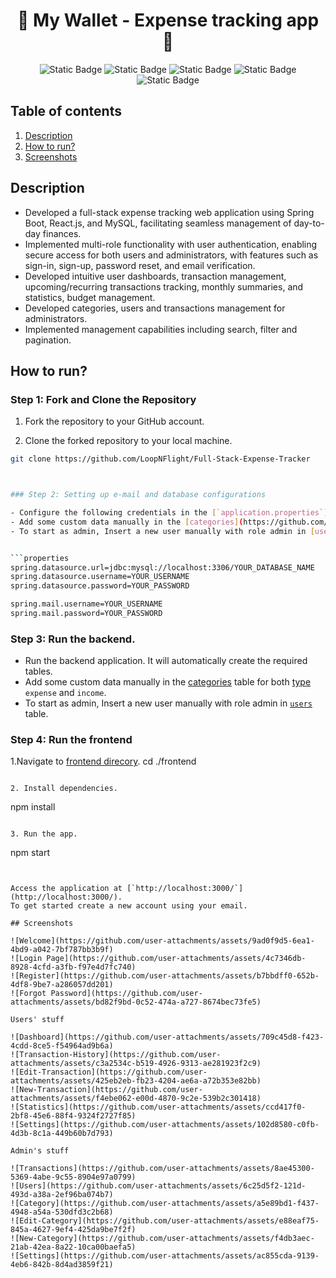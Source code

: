 <h1 align="center">🌟 My Wallet - Expense tracking app 🌟</h1>

<p align="center">
  <img alt="Static Badge" src="https://img.shields.io/badge/Spring%20Boot-darkgreen?style=for-the-badge">
  <img alt="Static Badge" src="https://img.shields.io/badge/React.js-blue?style=for-the-badge">
  <img alt="Static Badge" src="https://img.shields.io/badge/mysql-red?style=for-the-badge">
  <img alt="Static Badge" src="https://img.shields.io/badge/css-purple?style=for-the-badge">
  <img alt="Static Badge" src="https://img.shields.io/badge/jwt-orange?style=for-the-badge">
</p>

## Table of contents

1. [Description](#description)
2. [How to run?](#how-to-run)
3. [Screenshots](#screenshots)

## Description

- Developed a full-stack expense tracking web application using Spring Boot, React.js, and MySQL, facilitating seamless management of day-to-day finances.
- Implemented multi-role functionality with user authentication, enabling secure access for both users and administrators, with features such as sign-in, sign-up, password reset, and email verification.
- Developed intuitive user dashboards, transaction management, upcoming/recurring transactions tracking, monthly summaries, and statistics, budget management.
- Developed categories, users and transactions management for administrators.
- Implemented management capabilities including search, filter and pagination.

## How to run?

### Step 1: Fork and Clone the Repository

1. Fork the repository to your GitHub account.

2. Clone the forked repository to your local machine.

```sh
git clone https://github.com/LoopNFlight/Full-Stack-Expense-Tracker



### Step 2: Setting up e-mail and database configurations

- Configure the following credentials in the [`application.properties`](https://github.com/LoopNFlight/Full-Stack-Expense-Tracker/blob/main/backend/src/main/resources/application.properties) file.
- Add some custom data manually in the [categories](https://github.com/LoopNFlight/Full-Stack-Expense-Tracker/blob/main/backend/src/main/java/com/fullStack/expenseTracker/models/Category.java#L13) table for both [type](https://github.com/LoopNFlight/Full-Stack-Expense-Tracker/blob/main/backend/src/main/java/com/fullStack/expenseTracker/models/TransactionType.java#L13) `expense` and `income`.
- To start as admin, Insert a new user manually with role admin in [users](https://github.com/LoopNFlight/Full-Stack-Expense-Tracker/blob/main/backend/src/main/java/com/fullStack/expenseTracker/models/User.java#L20) table.


```properties
spring.datasource.url=jdbc:mysql://localhost:3306/YOUR_DATABASE_NAME
spring.datasource.username=YOUR_USERNAME
spring.datasource.password=YOUR_PASSWORD

spring.mail.username=YOUR_USERNAME
spring.mail.password=YOUR_PASSWORD
```

### Step 3: Run the backend.

- Run the backend application. It will automatically create the required tables. 
- Add some custom data manually in the [categories](https://github.com/LoopNFlight/Full-Stack-Expense-Tracker/blob/7ecea71aaeca4e26a4aafd02fd602abe4d9da67d/backend/src/main/java/com/fullStack/expenseTracker/models/Category.java#L13) table for both [type](https://github.com/LoopNFlight/Full-Stack-Expense-Tracker/blob/7ecea71aaeca4e26a4aafd02fd602abe4d9da67d/backend/src/main/java/com/fullStack/expenseTracker/models/TransactionType.java#L13) `expense` and `income`.
- To start as admin, Insert a new user manually with role admin in [`users`](https://github.com/LoopNFlight/Full-Stack-Expense-Tracker/blob/7ecea71aaeca4e26a4aafd02fd602abe4d9da67d/backend/src/main/java/com/fullStack/expenseTracker/models/User.java#L20) table.

### Step 4: Run the frontend

1.Navigate to [frontend direcory](https://github.com/LoopNFlight/Full-Stack-Expense-Tracker/tree/main/frontend).
cd ./frontend
```

2. Install dependencies.
```
npm install
```

3. Run the app.
```
npm start
```


Access the application at [`http://localhost:3000/`](http://localhost:3000/).  
To get started create a new account using your email.

## Screenshots

![Welcome](https://github.com/user-attachments/assets/9ad0f9d5-6ea1-4bd9-a042-7bf787bb3b9f)
![Login Page](https://github.com/user-attachments/assets/4c7346db-8928-4cfd-a3fb-f97e4d7fc740)
![Register](https://github.com/user-attachments/assets/b7bbdff0-652b-4df8-9be7-a286057dd201)
![Forgot Password](https://github.com/user-attachments/assets/bd82f9bd-0c52-474a-a727-8674bec73fe5)

Users' stuff

![Dashboard](https://github.com/user-attachments/assets/709c45d8-f423-4cdd-8ce5-f54964ad9b6a)
![Transaction-History](https://github.com/user-attachments/assets/c3a2534c-b519-4926-9313-ae281923f2c9)
![Edit-Transaction](https://github.com/user-attachments/assets/425eb2eb-fb23-4204-ae6a-a72b353e82bb)
![New-Transaction](https://github.com/user-attachments/assets/f4ebe062-e00d-4870-9c2e-539b2c301418)
![Statistics](https://github.com/user-attachments/assets/ccd417f0-2bf8-45e6-88f4-9324f2727f85)
![Settings](https://github.com/user-attachments/assets/102d8580-c0fb-4d3b-8c1a-449b60b7d793)

Admin's stuff

![Transactions](https://github.com/user-attachments/assets/8ae45300-5369-4abe-9c55-8904e97a0799)
![Users](https://github.com/user-attachments/assets/6c25d5f2-121d-493d-a38a-2ef96ba074b7)
![Category](https://github.com/user-attachments/assets/a5e89bd1-f437-4948-a54a-530dfd3c2b68)
![Edit-Category](https://github.com/user-attachments/assets/e88eaf75-845a-4627-9ef4-425da9be7f2f)
![New-Category](https://github.com/user-attachments/assets/f4db3aec-21ab-42ea-8a22-10ca00baefa5)
![Settings](https://github.com/user-attachments/assets/ac855cda-9139-4eb6-842b-8d4ad3859f21)
